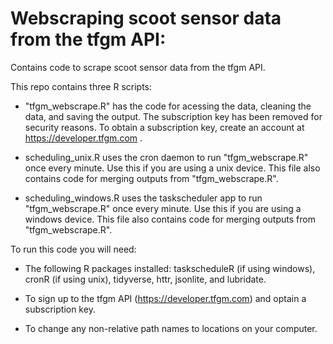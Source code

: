 # Webscraping scoot sensor data from the tfgm API:

 Contains code to scrape scoot sensor data from the tfgm API.
 
 This repo contains three R scripts:
 
- "tfgm_webscrape.R" has the code for acessing the data, cleaning the data, and saving the output. The subscription key has been removed for security reasons. To obtain a subscription key, create an account at https://developer.tfgm.com .

- scheduling_unix.R uses the cron daemon to run "tfgm_webscrape.R" once every minute. Use this if you are using a unix device. This file also contains code for merging outputs from "tfgm_webscrape.R".

- scheduling_windows.R uses the taskscheduler app to run "tfgm_webscrape.R" once every minute. Use this if you are using a windows device. This file also contains code for merging outputs from "tfgm_webscrape.R".


To run this code you will need:

- The following R packages installed: taskscheduleR (if using windows), cronR (if using unix), tidyverse, httr, jsonlite, and lubridate.

- To sign up to the tfgm API (https://developer.tfgm.com) and optain a subscription key. 

- To change any non-relative path names to locations on your computer.
